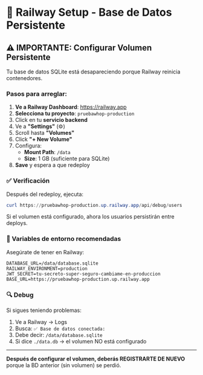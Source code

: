 # 🚂 Railway Setup - Base de Datos Persistente

## ⚠️ IMPORTANTE: Configurar Volumen Persistente

Tu base de datos SQLite está desapareciendo porque Railway reinicia contenedores.

### Pasos para arreglar:

1. **Ve a Railway Dashboard**: https://railway.app
2. **Selecciona tu proyecto**: `pruebawhop-production`
3. Click en tu **servicio backend**
4. Ve a **"Settings"** (⚙️)
5. Scroll hasta **"Volumes"**
6. Click **"+ New Volume"**
7. Configura:
   - **Mount Path**: `/data`
   - **Size**: 1 GB (suficiente para SQLite)
8. **Save** y espera a que redeploy

### ✅ Verificación

Después del redeploy, ejecuta:

```powershell
curl https://pruebawhop-production.up.railway.app/api/debug/users
```

Si el volumen está configurado, ahora los usuarios persistirán entre deploys.

### 📝 Variables de entorno recomendadas

Asegúrate de tener en Railway:

```
DATABASE_URL=/data/database.sqlite
RAILWAY_ENVIRONMENT=production
JWT_SECRET=tu-secreto-super-seguro-cambiame-en-produccion
BASE_URL=https://pruebawhop-production.up.railway.app
```

### 🔍 Debug

Si sigues teniendo problemas:

1. Ve a Railway → Logs
2. Busca: `✅ Base de datos conectada:`
3. Debe decir: `/data/database.sqlite`
4. Si dice `./data.db` → el volumen NO está configurado

---

**Después de configurar el volumen, deberás REGISTRARTE DE NUEVO** porque la BD anterior (sin volumen) se perdió.
